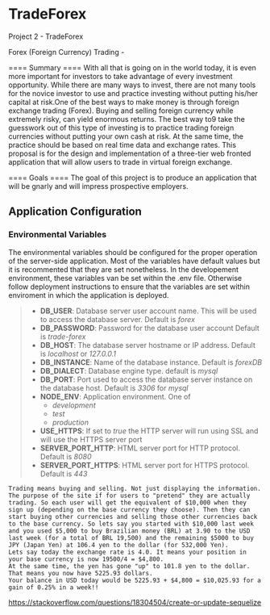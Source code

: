 # TradeForex
Project 2 - TradeForex

Forex (Foreign Currency) Trading -

==== Summary ==== With all that is going on in the world today, it is even more important for investors to take advantage of every investment opportunity. While there are many ways to invest, there are not many tools for the novice investor to use and practice investing without putting his/her capital at risk.One of the best ways to make money is through foreign exchange trading (Forex). Buying and selling foreign currency while extremely risky, can yield enormous returns. The best way to9 take the guesswork out of this type of investing is to practice trading foreign currencies without putting your own cash at risk. At the same time, the practice should be based on real time data and exchange rates. This proposal is for the design and implementation of a three-tier web fronted application that will allow users to trade in virtual foreign exchange.

==== Goals ==== The goal of this project is to produce an application that will be gnarly and will impress prospective employers.

## Application Configuration

### Environmental Variables
The environmental variables should be configured for the proper operation of the server-side application. Most of the variables have default values but it is recommented that they are set nonetheless. In the developement environment, these variables van be set within the .env file. Otherwise follow deployment instructions to ensure that the variables are set within enviroment in which the application is deployed.

> - **DB_USER**: Database server user account name. This will be used to access the database server. Default is *forex*
> - **DB_PASSWORD**: Password for the database user account Default is *trade-forex*
> - **DB_HOST**: The database server hostname or IP address. Default is *localhost* or *127.0.0.1*
> - **DB_INSTANCE**: Name of the database instance. Default is *forexDB*
> - **DB_DIALECT**: Database engine type. default is *mysql*
> - **DB_PORT**: Port used to access the database server instance on the database host. Default is *3306* for *mysql*
> - **NODE_ENV**: Application environment. One of
>     - *development*
>     - *test*
>     - *production*
> - **USE_HTTPS**: If set to *true* the HTTP server will run using SSL and will use the HTTPS server port
> - **SERVER_PORT_HTTP**: HTML server port for HTTP protocol. Default is *8080*
> - **SERVER_PORT_HTTPS**: HTML server port for HTTPS protocol. Default is *443*

```
Trading means buying and selling. Not just displaying the information. The purpose of the site if for users to "pretend" they are actually trading. So each user will get the equivalent of $10,000 when they sign up (depending on the base currency they choose). Then they can start buying other currencies and selling those other currencies back to the base currency. So lets say you started with $10,000 last week and you used $5,000 to buy Brazilian money (BRL) at 3.90 to the USD last week (for a total of BRL 19,500) and the remaining $5000 to buy JPY (Japan Yen) at 106.4 yen to the dollar (for 532,000 Yen).
Lets say today the exchange rate is 4.0. It means your position in your base currency is now 19500/4 = $4,800.
At the same time, the yen has gone "up" to 101.8 yen to the dollar. That means you now have 5225.93 dollars.
Your balance in USD today would be 5225.93 + $4,800 = $10,025.93 for a gain of 0.25% in a week!!

```

https://stackoverflow.com/questions/18304504/create-or-update-sequelize

